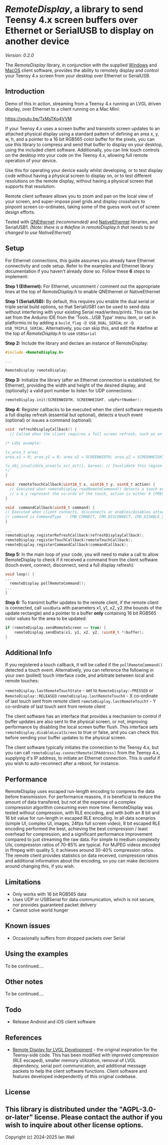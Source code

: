 
# _RemoteDisplay_, a library to send Teensy 4.x screen buffers over Ethernet or SerialUSB to display on another device

_Version: 0.2.0_

The _RemoteDisplay_ library, in conjunction with the supplied [Windows](https://github.com/egonbeermat/RemoteDisplay/tree/main/clientsoftware/Windows) and [MacOS](https://github.com/egonbeermat/RemoteDisplay/tree/main/clientsoftware/MacOS) client software, provides the ability to remotely display and control your Teensy 4.x screen from your desktop over Ethernet or SerialUSB.

## Introduction

Demo of this in action, streaming from a Teensy 4.x running an LVGL driven display, over Ethernet to a client running on a Mac Mini:

https://youtu.be/TxMsTKo4VVM

If your Teensy 4.x uses a screen buffer and transmits screen updates to an attached physical display using a standard pattern of defining an area x, y, w, h, and a pointer to a 16 bit RGB565 color buffer for the pixels, you can use this library to compress and send that buffer to display on your desktop, using the included client software. Additionally, you can link touch controls on the desktop into your code on the Teensy 4.x, allowing full remote operation of your device.

Use this for operating your device easily whilst developing, or to test display code without having a physical screen to display on, or to test different resolutions on the remote display, without having a physical screen that supports that resolution.

Remote client software allows you to zoom and pan on the local view of your screen, and super-impose pixel grids and display crosshairs to pinpoint screen co-ordinates, taking some of the guess work out of screen design efforts.

Tested with [QNEthernet](https://github.com/ssilverman/QNEthernet/) _(recommended)_ and [NativeEthernet](https://github.com/vjmuzik/NativeEthernet/) libraries, and SerialUSB1. _(Note: there is a #define in remoteDisplay.h that needs to be changed to use NativeEthernet)_

## Setup

For Ethernet connections, this guide assumes you already have Ethernet connectivity and code setup. Refer to the examples and Ethernet library documentation if you haven't already done so. Follow these **6** steps to implement:

**Step 1 (Ethernet):** For Ethernet, uncomment / comment out the appropriate lines at the top of _RemoteDisplay.h_ to enable QNEthernet or NativeEthernet

**Step 1 (SerialUSB):** By default, this requires you enable the dual serial or triple serial build options, so that SerialUSB1 can be used to send data without interfering with your existing Serial read/writes/prints. This can be set from the Arduino IDE from the 'Tools...USB Type' menu item,
or set in platformio.ini by adding a `build_flag` `-D USB_DUAL_SERIAL`  or  `-D USB_TRIPLE_SERIAL`. Alternatively, you can skip this, and edit the #define at the top of _RemoteDisplay.h_ to use `USBSerial`


**Step 2:** Include the library and declare an instance of RemoteDisplay:

  ```c++
  #include <RemoteDisplay.h>

  ...

RemoteDisplay remoteDisplay;
  ```

**Step 3:** Initialize the library (after an Ethernet connection is established, for Ethernet), providing the width and height of the desired display, and (optionally) a valid port number to listen for UDP connections:

  ```c++
remoteDisplay.init(SCREENWIDTH, SCREENHEIGHT, udpPortNumber);
  ```

**Step 4:** Register callbacks to be executed when the client software requests a full display refresh (essential but optional), detects a touch event (optional) or issues a command (optional):

  ```c++
void  refreshDisplayCallback() {
	// Called when the client requires a full screen refresh, such as on initial connection

  /* LVGL example:

  lv_area_t area;
  area.x1 = 0; area.y1 = 0; area.x2 = SCREENWIDTH; area.y2 = SCREENHEIGHT;

  lv_obj_invalidate_area(lv_scr_act(), &area); // Invalidate this region on the active screen
  */
}

void  remoteTouchCallback(uint16_t x, uint16_t y, uint8_t action) {
	// Executed when remoteDisplay.readRemoteCommand() detects a touch event.
	// x & y represent the co-ords of the touch, action is either 0 (PRESSED) or 1 (RELEASED)
}

void  commandCallback(uint8_t command) {
  // Executed when client connects, disconnects or enables/disables attached physical screen
  // command is CommandType  - CMD_CONNECT, CMD_DISCONNECT, CMD_DISABLE_SCREEN, CMD_ENABLE_SCREEN
}

...
remoteDisplay.registerRefreshCallback(refreshDisplayCallback);
remoteDisplay.registerTouchCallback(remoteTouchCallback);
remoteDisplay.registerCommandCallback(commandCallback);
```

**Step 5:** In the main loop of your code, you will need to make a call to allow RemoteDisplay to check if it received a command from the client software (touch event, connect, disconnect, send a full display refresh):

  ```c++
void loop() {
...
	remoteDisplay.pollRemoteCommand();
...
}
```
**Step 6:** To transmit buffer updates to the remote client, if the remote client is connected, call `sendData` with parameters x1, y1, x2, y2 (the bounds of the update rectangle) and a pointer to a buffer **only** containing 16 bit RGB565 color values for the area to be updated:

```c++
if (remoteDisplay.sendRemoteScreen == true) {
    remoteDisplay.sendData(x1, y1, x2, y2, (uint8_t *)buffer);
}
```

## Additional Info

If you registered a touch callback, it will be called if the `pollRemoteCommand()` detected a touch event. Alternatively, you can reference the following in your own (polled) touch interface code, and arbitrate between local and remote touches:

`remoteDisplay.lastRemoteTouchState` - set to `RemoteDisplay::PRESSED` or `RemoteDisplay::RELEASED`
`remoteDisplay.lastRemoteTouchX` - X co-ordinate of last touch sent from remote client
`remoteDisplay.lastRemoteTouchY` - Y co-ordinate of last touch sent from remote client

The client software has an interface that provides a mechanism to control if buffer updates are also sent to the physical screen, or not, improving performance by disabling the local screen buffer flush. This interface sets `remoteDisplay.disableLocalScreen` to true or false, and you can check this before sending your buffer updates to the physical screen.

The client software typically initiates the connection to the Teensy 4.x, but you can call `remoteDisplay.connectRemote(IPAddress)` from the Teensy 4.x, supplying it's IP address, to initiate an Ethernet connection. This is useful if you wish to auto-reconnect after a reboot, for instance.

## Performance

RemoteDisplay uses escaped run-length encoding to compress the data before transmission. For performance reasons, it is beneficial to reduce the amount of data transfered, but not at the expense of a complex compression algorithm consuming even more time. RemoteDisplay was tested without compression, with RLE encoding, and with both an 8 bit and 16 bit value for run-length in escaped RLE encoding. In all data scenarios (simple UI, complex UI, images, 24fps full screen video), 8 bit escaped RLE encoding performed the best, achieving the best compression / least overhead for compression, and a significant performance improvement compared to just streaming the raw data. For simple to medium complexity UIs, compression ratios of 70-85% are typical. For MJPEG videos encoded in ffmpeg with quality 5, it achieves around 30-40% compression ratios. The remote client provides statistics on data received, compression ratios and additional information about the encoding, so you can make decisions around changing this, if you wish.

## Limitations

- Only works with 16 bit RGB565 data
- Uses UDP or USBSerial for data communication, which is not secure, nor provides guaranteed packet delivery
- Cannot solve world hunger

## Known issues

- Occasionally suffers from dropped packets over Serial

## Using the examples

To be continued....

## Other notes

To be continued....

## Todo

- Release Android and iOS client software

## References

* [Remote Display for LVGL Development](https://github.com/CubeCoders/LVGLRemoteServer) - the original inspiration for the Teensy-side code. This has been modified with improved compression (RLE escaped), smaller memory utilization, removal of LVGL dependency, serial port communication, and additional message packets to help the client software functions. Client software and features developed independently of this original codebase.

## License

This library is distributed under the "AGPL-3.0-or-later" license. Please contact the author if you wish to inquire about other license options.
---

Copyright (c) 2024-2025 Ian Wall
